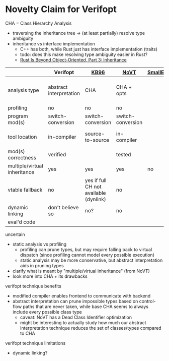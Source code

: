 # Novelty Claim for Verifopt

CHA = Class Hierarchy Analysis
- traversing the inheritance tree -> (at least partially) resolve type ambiguity
- inheritance vs interface implementation
    - C++ has both, while Rust just has interface implementation (traits)
    - todo: does this make resolving type ambiguity easier in Rust?
    - [Rust Is Beyond Object-Oriented, Part 3: Inheritance](https://www.thecodedmessage.com/posts/oop-3-inheritance/)

|     | Verifopt | [KB96](https://dl.acm.org/doi/pdf/10.1145/331119.331419) | [NoVT](https://ieeexplore.ieee.org/document/9581255) | [SmallEiffel](https://inria.hal.science/inria-00565627/document) | [AH96](https://link.springer.com/chapter/10.1007/BFb0053060) |
| --- | --- | --- | --- | --- | --- |
| analysis type | abstract interpretation | CHA | CHA + opts | | hybrid: CHA + type feedback |
| profiling | no | no | no | | yes |
| program mod(s) | switch-conversion | switch-conversion | switch-conversion | | |
| tool location | in-compiler | source-to-source | in-compiler | | source-to-source |
| mod(s) correctness | verified | | tested | | |
| multiple/virtual inheritance | yes | yes | yes | no | yes |
| vtable fallback | no | yes if full CH not available (dynlink) | no | | |
| dynamic linking | don't believe so | no? | no | | |
| eval'd code | | | | | |

uncertain
- static analysis vs profiling
    - profiling can prune types, but may require falling back to virtual
      dispatch (since profiling cannot model every possible execution)
    - static analysis may be more conservative, but abstract interpretation aids
      in pruning types
- clarify what is meant by "multiple/virtual inheritance" (from NoVT)
- look more into CHA + its drawbacks

verifopt technique benefits
- modified compiler enables frontend to communicate with backend
- abstract interpretation can prune impossible types based on control-flow paths
  that are never taken, while base CHA seems to always include every possible class
  type
    - caveat: NoVT has a Dead Class Identifier optimization
    - might be interesting to actually study how much our abstract
      interpretation technique reduces the set of classes/types compared to CHA

verifopt technique limitations
- dynamic linking?
